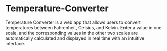 # Temperature-Converter
Temperature Converter is a web app that allows users to convert temperatures between Fahrenheit, Celsius, and Kelvin. Enter a value in one scale, and the corresponding values in the other two scales are automatically calculated and displayed in real time with an intuitive interface.
